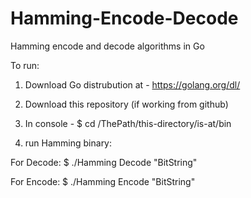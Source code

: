 # Hamming-Encode-Decode
Hamming encode and decode algorithms in Go

To run:

1) Download Go distrubution at - https://golang.org/dl/

2) Download this repository (if working from github)

3) In console - $ cd /ThePath/this-directory/is-at/bin

4) run Hamming binary:

For Decode: $ ./Hamming Decode "BitString"

For Encode: $ ./Hamming Encode "BitString"


                                        

